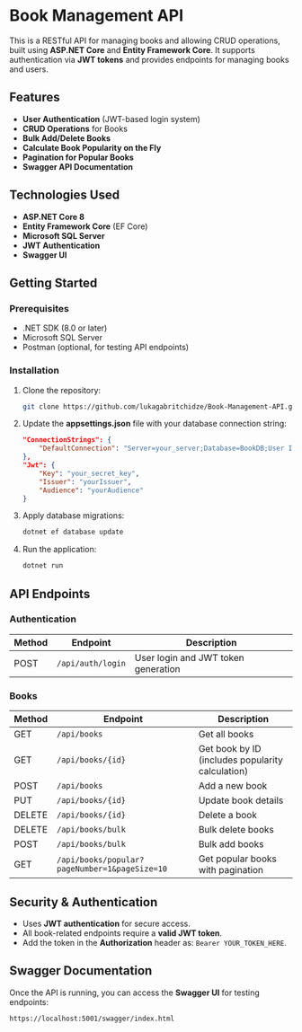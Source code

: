 # Book Management API

This is a RESTful API for managing books and allowing CRUD operations, built using **ASP.NET Core** and **Entity Framework Core**. It supports authentication via **JWT tokens** and provides endpoints for managing books and users.

## Features
- **User Authentication** (JWT-based login system)
- **CRUD Operations** for Books
- **Bulk Add/Delete Books**
- **Calculate Book Popularity on the Fly**
- **Pagination for Popular Books**
- **Swagger API Documentation**

## Technologies Used
- **ASP.NET Core 8**
- **Entity Framework Core** (EF Core)
- **Microsoft SQL Server**
- **JWT Authentication**
- **Swagger UI**

## Getting Started

### Prerequisites
- .NET SDK (8.0 or later)
- Microsoft SQL Server
- Postman (optional, for testing API endpoints)

### Installation
1. Clone the repository:
   ```sh
   git clone https://github.com/lukagabritchidze/Book-Management-API.git
   ```
2. Update the **appsettings.json** file with your database connection string:
   ```json
   "ConnectionStrings": {
       "DefaultConnection": "Server=your_server;Database=BookDB;User Id=your_user;Password=your_password;"
   },
   "Jwt": {
       "Key": "your_secret_key",
       "Issuer": "yourIssuer",
       "Audience": "yourAudience"
   }
   ```
3. Apply database migrations:
   ```sh
   dotnet ef database update
   ```
4. Run the application:
   ```sh
   dotnet run
   ```

## API Endpoints

### Authentication
| Method | Endpoint       | Description          |
|--------|--------------|----------------------|
| POST   | `/api/auth/login` | User login and JWT token generation |

### Books
| Method | Endpoint       | Description          |
|--------|--------------|----------------------|
| GET    | `/api/books` | Get all books |
| GET    | `/api/books/{id}` | Get book by ID (includes popularity calculation) |
| POST   | `/api/books` | Add a new book |
| PUT    | `/api/books/{id}` | Update book details |
| DELETE | `/api/books/{id}` | Delete a book |
| DELETE | `/api/books/bulk` | Bulk delete books |
| POST   | `/api/books/bulk` | Bulk add books |
| GET    | `/api/books/popular?pageNumber=1&pageSize=10` | Get popular books with pagination |

## Security & Authentication
- Uses **JWT authentication** for secure access.
- All book-related endpoints require a **valid JWT token**.
- Add the token in the **Authorization** header as: `Bearer YOUR_TOKEN_HERE`.

## Swagger Documentation
Once the API is running, you can access the **Swagger UI** for testing endpoints:
```
https://localhost:5001/swagger/index.html
```





